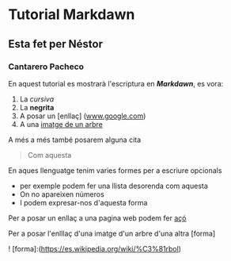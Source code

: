 # Tutorial Markdawn


## Esta fet per Néstor 

### Cantarero Pacheco


En aquest tutorial es mostrarà l'escriptura en **_Markdawn_**,
es vora: 

1. La _cursiva_
2. La **negrita** 
3. A posar un [enllaç] (www.google.com)
4. A una  [imatge de un arbre](https://es.wikipedia.org/wiki/%C3%81rbol)


A més a més també posarem alguna cita
> Com aquesta


En aques llenguatge tenim varies formes per a escriure opcionals

* per exemple podem fer una llista desorenda com aquesta
* On no apareixen números
* I podem expresar-nos d'aquesta forma

Per a posar un enllaç a una pagina web podem fer [açó]

[açó]: (www.google.com)

Per a posar l'enlllaç d'una imatge d'un arbre d'una altra [forma] 

! [forma]:(https://es.wikipedia.org/wiki/%C3%81rbol)
